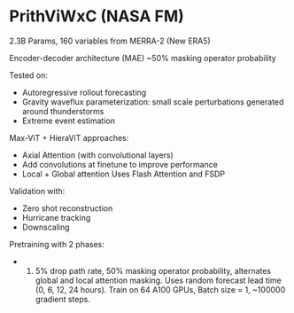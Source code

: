 
# PrithViWxC (NASA FM)

2.3B Params, 160 variables from MERRA-2 (New ERA5)

Encoder-decoder architecture (MAE) ~50% masking operator probability

Tested on: 
- Autoregressive rollout forecasting
- Gravity waveflux parameterization: small scale perturbations generated around thunderstorms
- Extreme event estimation

Max-ViT + HieraViT approaches: 
- Axial Attention (with convolutional layers)
- Add convolutions at finetune to improve performance 
- Local + Global attention
Uses Flash Attention and FSDP

Validation with: 
- Zero shot reconstruction
- Hurricane tracking
- Downscaling

Pretraining with 2 phases: 
- 1. 5% drop path rate, 50% masking operator probability, alternates global and local attention masking. Uses random forecast lead time (0, 6, 12, 24 hours). Train on 64 A100 GPUs, Batch size = 1, ~100000 gradient steps.
